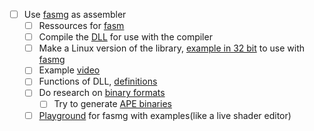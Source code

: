 - [ ] Use [fasmg](https://board.flatassembler.net/topic.php?t=21212) as assembler
    - [ ] Ressources for [fasm](https://board.flatassembler.net/topic.php?t=19389)
    - [ ] Compile the [DLL](https://github.com/tgrysztar/fasmg/blob/177b011a99667378ce801c859586393141ed3254/packages/x86/projects/calculator/make.bat#L3) for use with the compiler 
    - [ ] Make a Linux version of the library, [example in 32 bit](https://board.flatassembler.net/topic.php?t=4964) to use with [fasmg](https://chat.openai.com/share/2fcd9d0a-4691-4861-aa30-2dba6dae9318)
    - [ ] Example [video](https://www.youtube.com/watch?v=FyhxH-QuEhM)
    - [ ] Functions of DLL, [definitions](https://board.flatassembler.net/topic.php?t=21212)
    - [ ] Do research on [binary formats](https://board.flatassembler.net/topic.php?t=20690#205881)
        - [ ] Try to generate [APE binaries](https://justine.lol/ape.html)
    - [ ] [Playground](https://github.com/bitRAKE/fasmg_playground) for fasmg with examples(like a live shader editor)
